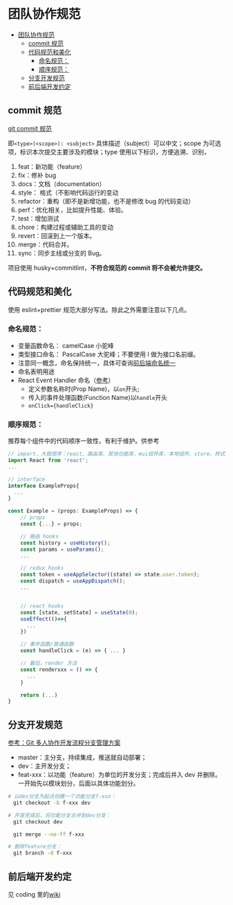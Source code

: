 # 团队协作规范

-   [团队协作规范](#团队协作规范)
    -   [commit 规范](#commit规范)
    -   [代码规范和美化](#代码规范和美化)
        -   [命名规范：](#命名规范)
        -   [顺序规范：](#顺序规范)
    -   [分支开发规范](#分支开发规范)
    -   [前后端开发约定](#前后端开发约定)

## commit 规范

[git commit 规范](https://zhuanlan.zhihu.com/p/182553920)

即`<type>(<scope>): <subject>`
具体描述（subject）可以中文；scope 为可选项，标识本次提交主要涉及的模块；type 使用以下标识，方便追溯、识别，

1. feat：新功能（feature）
2. fix：修补 bug
3. docs：文档（documentation）
4. style： 格式（不影响代码运行的变动
5. refactor：重构（即不是新增功能，也不是修改 bug 的代码变动）
6. perf：优化相关，比如提升性能、体验。
7. test：增加测试
8. chore：构建过程或辅助工具的变动
9. revert：回滚到上一个版本。
10. merge：代码合并。
11. sync：同步主线或分支的 Bug。

项目使用 husky+commitlint，**不符合规范的 commit 将不会被允许提交。**

## 代码规范和美化

使用 eslint+prettier 规范大部分写法。除此之外需要注意以下几点。

### 命名规范：

-   变量函数命名： camelCase 小驼峰
-   类型接口命名： PascalCase 大驼峰；不要使用 I 做为接口名前缀。
-   注意同一概念，命名保持统一，具体可查询[前后端命名统一](https://wuseshi.coding.net/p/kongmingtai/wiki/12)
-   命名表明用途
-   React Event Handler 命名（[参考](https://hackmd.io/@z/react-event-handler)）
    -   定义参数名称时(Prop Name)，以`on`开头;
    -   传入的事件处理函数(Function Name)以`handle`开头
    -   `onClick={handleClick}`

### 顺序规范：

推荐每个组件中的代码顺序一致性，有利于维护。供参考

```js static
// import，大致顺序：react、路由库、其他功能库、mui组件库、本地组件、store、样式资源
import React from 'react';
...

// interface
interface ExampleProps{
  ...
}

const Example = (props: ExampleProps) => {
    // props
    const {...} = props;

    // 路由 hooks
    const history = useHistory();
    const params = useParams();
    ...

    // redux hooks
    const token = useAppSelector((state) => state.user.token);
    const dispatch = useAppDispatch();
    ...


    // react hooks
    const [state, setState] = useState(0);
    useEffect(()=>{
      ...
    })

    // 事件函数/普通函数
    const handleClick = (e) => { ... }

    // 最后，render 方法
    const renderxxx = () => {
      ...
    }

    return (...)
}
```

## 分支开发规范

[参考：Git 多人协作开发流程分支管理方案](https://segmentfault.com/a/1190000041218863)

-   master：主分支，持续集成，推送就自动部署；
-   dev：主开发分支；
-   feat-xxx：以功能（feature）为单位的开发分支；完成后并入 dev 并删除。一开始先以模块划分，后面以具体功能划分。

```bash
# 以dev分支为起点创建一个功能分支f-xxx：
　git checkout -b f-xxx dev

# 开发完成后，将功能分支合并到dev分支：
　git checkout dev

　git merge --no-ff f-xxx

# 删除feature分支：
　git branch -d f-xxx
```

## 前后端开发约定

见 coding 里的[wiki](https://wuseshi.coding.net/p/kongmingtai/wiki/8#user-content-%E5%89%8D%E5%90%8E%E7%AB%AF%E5%BC%80%E5%8F%91%E7%BA%A6%E5%AE%9A)
